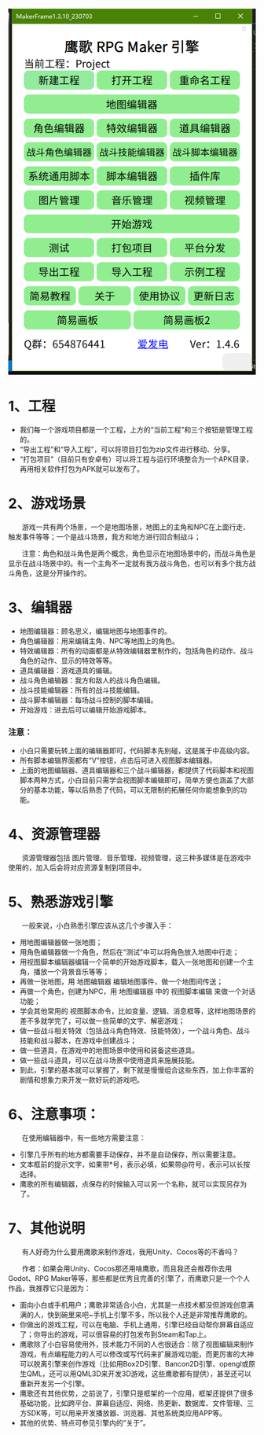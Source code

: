 ![1688903539999](image/1.引擎简介/1688903539999.png)

# 1、工程

* 我们每一个游戏项目都是一个工程，上方的“当前工程”和三个按钮是管理工程的。
* “导出工程”和“导入工程”，可以将项目打包为zip文件进行移动、分享。
* “打包项目”（目前只有安卓有）可以将工程与运行环境整合为一个APK目录，再用相关软件打包为APK就可以发布了。

# 2、游戏场景

&emsp;&emsp;游戏一共有两个场景，一个是地图场景，地图上的主角和NPC在上面行走、触发事件等等；一个是战斗场景，我方和地方进行回合制战斗；

&emsp;&emsp;注意：角色和战斗角色是两个概念，角色显示在地图场景中的，而战斗角色是显示在战斗场景中的。有一个主角不一定就有我方战斗角色，也可以有多个我方战斗角色，这是分开操作的。

# 3、编辑器

* 地图编辑器：顾名思义，编辑地图与地图事件的。
* 角色编辑器：用来编辑主角、NPC等地图上的角色。
* 特效编辑器：所有的动画都是从特效编辑器里制作的，包括角色的动作、战斗角色的动作、显示的特效等等。
* 道具编辑器：游戏道具的编辑。
* 战斗角色编辑器：我方和敌人的战斗角色编辑。
* 战斗技能编辑器：所有的战斗技能编辑。
* 战斗脚本编辑器：每场战斗控制的脚本编辑。
* 开始游戏：进去后可以编辑开始游戏脚本。

### 注意：

* 小白只需要玩转上面的编辑器即可，代码脚本先别碰，这是属于中高级内容。
* 所有脚本编辑界面都有“V”按钮，点击后可进入视图脚本编辑器。
* 上面的地图编辑器、道具编辑器和三个战斗编辑器，都提供了代码脚本和视图脚本两种方式，小白目前只需学会视图脚本编辑即可，简单方便也涵盖了大部分的基本功能，等以后熟悉了代码，可以无限制的拓展任何你能想象到的功能。

# 4、资源管理器

&emsp;&emsp;资源管理器包括 图片管理、音乐管理、视频管理，这三种多媒体是在游戏中使用的，加入后会将对应资源复制到项目中。

# 5、熟悉游戏引擎

&emsp;&emsp;一般来说，小白熟悉引擎应该从这几个步骤入手：

* 用地图编辑器做一张地图；
* 用角色编辑器做一个角色，然后在“测试”中可以将角色放入地图中行走；
* 用视图脚本编辑器编辑一个简单的开始游戏脚本，载入一张地图和创建一个主角，播放一个背景音乐等等；
* 再做一张地图，用 地图编辑器 编辑地图事件，做一个地图间传送；
* 再做一个角色，创建为NPC，用 地图编辑器 中的 视图脚本编辑 来做一个对话功能；
* 学会其他常用的 视图脚本命令，比如变量、逻辑、消息框等，这样地图场景的差不多就学完了，可以做一些简单的文字、解密游戏；
* 做一些战斗相关特效（包括战斗角色特效、技能特效），一个战斗角色、战斗技能和战斗脚本，在游戏中创建战斗；
* 做一些道具，在游戏中的地图场景中使用和装备这些道具。
* 做一些战斗道具，可以在战斗场景中使用道具来施展技能。
* 到此，引擎的基本就可以掌握了，剩下就是慢慢组合这些东西，加上你丰富的剧情和想象力来开发一款好玩的游戏吧。

# 6、注意事项：

&emsp;&emsp;在使用编辑器中，有一些地方需要注意：

* 引擎几乎所有的地方都需要手动保存，并不是自动保存，所以需要注意。
* 文本框前的提示文字，如果带*号，表示必填，如果带@符号，表示可以长按选择。
* 鹰歌的所有编辑器，点保存的时候输入可以另一个名称，就可以实现另存为了。

# 7、其他说明

&emsp;&emsp;有人好奇为什么要用鹰歌来制作游戏，我用Unity、Cocos等的不香吗？

&emsp;&emsp;作者：如果会用Unity、Cocos那还用啥鹰歌，而且我还会推荐你去用Godot、RPG Maker等等，那些都是优秀且完善的引擎了，而鹰歌只是一个个人作品，我推荐它只是因为：

* 面向小白或手机用户；鹰歌非常适合小白，尤其是一点技术都没但游戏创意满满的人，快到碗里来吧~手机上引擎不多，所以我个人还是非常推荐鹰歌的。
* 你做出的游戏工程，可以在电脑、手机上通用，引擎已经自动帮你屏幕自适应了；你导出的游戏，可以很容易的打包发布到Steam和Tap上。
* 鹰歌除了小白容易使用外，技术能力不同的人也很适合：除了视图编辑来制作游戏，有点编程能力的人可以修改或写代码来扩展游戏功能，而更厉害的大神可以脱离引擎来创作游戏（比如用Box2D引擎、Bancon2D引擎、opengl或原生QML，还可以用QML3D来开发3D游戏，这些鹰歌都有提供），甚至还可以重新开发另一个引擎。
* 鹰歌还有其他优势，之前说了，引擎只是框架的一个应用，框架还提供了很多基础功能，比如跨平台、屏幕自适应、网络、热更新、数据库、文件管理、三方SDK等，可以用来开发播放器、浏览器、其他系统类应用APP等。
* 其他的优势、特点可参见引擎内的“关于”。
